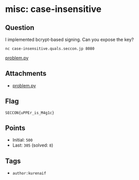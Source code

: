 # misc: case-insensitive
## Question
I implemented bcrypt-based signing.
Can you expose the key?

`nc case-insensitive.quals.seccon.jp 8080`

[problem.py](files/problem.py)

## Attachments
- [problem.py](files/problem.py)

## Flag
```
SECCON{uPPEr_is_M4g1c}
```

## Points
- Initial: `500`
- Last: `305` (solved: `8`)

## Tags
- `author:kurenaif`
    